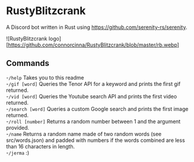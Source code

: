 # RustyBlitzcrank

A Discord bot written in Rust using https://github.com/serenity-rs/serenity.

![RustyBlitzcrank logo][https://github.com/connorcinna/RustyBlitzcrank/blob/master/rb.webp]

## Commands
-`/help` Takes you to this readme  
-`/gif [word]` Queries the Tenor API for a keyword and prints the first gif returned.  
-`/vid [word]` Queries the Youtube search API and prints the first video returned.  
-`/search [word]` Queries a custom Google search and prints the first image returned.  
-`/roll [number]` Returns a random number between 1 and the argument provided.  
-`/name` Returns a random name made of two random words (see src/words.json) and padded with numbers if the words combined are less than 16 characters in length.  
-`/jerma` :)   
